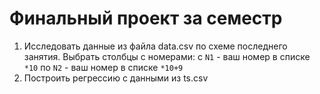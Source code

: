 # Финальный проект за семестр

1. Исследовать данные из файла data.csv по схеме последнего занятия. Выбрать столбцы с номерами: с `N1` - ваш номер в списке `*10` по `N2` - ваш номер в списке `*10+9`
2. Построить регрессию с данными из ts.csv
